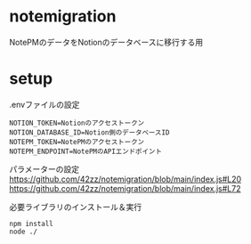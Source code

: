 # notemigration
NotePMのデータをNotionのデータベースに移行する用

# setup

.envファイルの設定
```
NOTION_TOKEN=Notionのアクセストークン
NOTION_DATABASE_ID=Notion側のデータベースID
NOTEPM_TOKEN=NotePMのアクセストークン
NOTEPM_ENDPOINT=NotePMのAPIエンドポイント
```

パラメーターの設定
https://github.com/42zz/notemigration/blob/main/index.js#L20
https://github.com/42zz/notemigration/blob/main/index.js#L72

必要ライブラリのインストール＆実行
```
npm install
node ./
```

